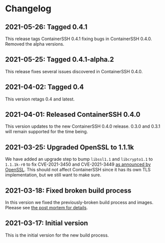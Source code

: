 # Changelog

## 2021-05-26: Tagged 0.4.1

This release tags ContainerSSH 0.4.1 fixing bugs in ContainerSSH 0.4.0. Removed the alpha versions.

## 2021-05-25: Tagged 0.4.1-alpha.2

This release fixes several issues discovered in ContainerSSH 0.4.0.

## 2021-04-02: Tagged 0.4

This version retags 0.4 and latest.

## 2021-04-01: Released ContainerSSH 0.4.0

This version updates to the new ContainerSSH 0.4.0 release. 0.3.0 and 0.3.1 will remain supported for the time being.

## 2021-03-25: Upgraded OpenSSL to 1.1.1k

We have added an upgrade step to bump `libssl1.1` and `libcrypto1.1` to `1.1.1k-r0` to fix CVE-2021-3450 and CVE-2021-3449 [as announced by OpenSSL](https://www.openssl.org/news/vulnerabilities.html#y2021). This should not affect ContainerSSH since it has its own TLS implementation, but we still want to make sure.

## 2021-03-18: Fixed broken build process

In this version we fixed the previously-broken build process and images. Pleease see [the post mortem for details](https://containerssh.io/blog/2021/03/19/we-messed-up/).

## 2021-03-17: Initial version

This is the initial version for the new build process.
